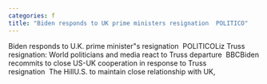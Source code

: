 ```yaml
---
categories: f
title: "Biden responds to UK prime ministers resignation  POLITICO"
---
```

Biden responds to U.K. prime minister"s resignation&nbsp;&nbsp;POLITICOLiz Truss resignation: World politicians and media react to Truss departure&nbsp;&nbsp;BBCBiden recommits to close US-UK cooperation in response to Truss resignation&nbsp;&nbsp;The HillU.S. to maintain close relationship with UK,